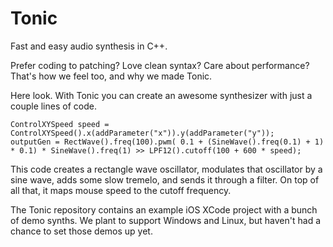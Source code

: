 Tonic
=====

Fast and easy audio synthesis in C++. 

Prefer coding to patching? Love clean syntax? Care about performance? That's how we feel too, and why we made Tonic. 

Here look. With Tonic you can create an awesome synthesizer with just a couple lines of code.


    ControlXYSpeed speed = ControlXYSpeed().x(addParameter("x")).y(addParameter("y"));    
    outputGen = RectWave().freq(100).pwm( 0.1 + (SineWave().freq(0.1) + 1) * 0.1) * SineWave().freq(1) >> LPF12().cutoff(100 + 600 * speed);

This code creates a rectangle wave oscillator, modulates that oscillator by a sine wave, adds some slow tremelo, and sends it through a filter. 
On top of all that, it maps mouse speed to the cutoff frequency. 

The Tonic repository contains an example iOS XCode project with a bunch of demo synths. We plant to support Windows and Linux, but haven't had a chance to set those demos up yet.

